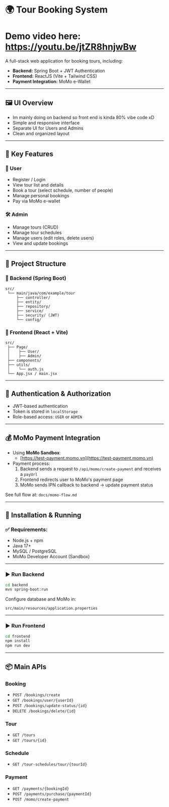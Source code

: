 
# 🌍 Tour Booking System
# Demo video here: https://youtu.be/jtZR8hnjwBw

A full-stack web application for booking tours, including:
- **Backend:** Spring Boot + JWT Authentication
- **Frontend:** ReactJS (Vite + Tailwind CSS)
- **Payment Integration:** MoMo e-Wallet

---

## 🖼️ UI Overview

- Im mainly doing on backend so front end is kinda 80% vibe code xD
- Simple and responsive interface
- Separate UI for Users and Admins
- Clean and organized layout

---

## 🚀 Key Features

### 👥 User
- Register / Login
- View tour list and details
- Book a tour (select schedule, number of people)
- Manage personal bookings
- Pay via MoMo e-wallet

### 🛠️ Admin
- Manage tours (CRUD)
- Manage tour schedules
- Manage users (edit roles, delete users)
- View and update bookings

---


## 🧱 Project Structure

### 🔹 Backend (Spring Boot)
```
src/
 └── main/java/com/example/tour
     ├── controller/
     ├── entity/
     ├── repository/
     ├── service/
     ├── security/ (JWT)
     └── config/
```

### 🔹 Frontend (React + Vite)
```
src/
 ├── Page/
 │    ├── User/
 │    ├── Admin/
 ├── components/
 ├── utils/
 │    └── auth.js
 └── App.jsx / main.jsx
```

---

## 🔐 Authentication & Authorization

- JWT-based authentication
- Token is stored in `localStorage`
- Role-based access: `USER` or `ADMIN`

---

## 💰 MoMo Payment Integration

- Using **MoMo Sandbox**:
  - [https://test-payment.momo.vn](https://test-payment.momo.vn)
- Payment process:
  1. Backend sends a request to `/api/momo/create-payment` and receives a `payUrl`
  2. Frontend redirects user to MoMo's payment page
  3. MoMo sends IPN callback to backend → update payment status

See full flow at: `docs/momo-flow.md`

---

## 🔧 Installation & Running

### ✅ Requirements:
- Node.js + npm
- Java 17+
- MySQL / PostgreSQL
- MoMo Developer Account (Sandbox)

---

### ▶️ Run Backend
```bash
cd backend
mvn spring-boot:run
```

Configure database and MoMo in:
```properties
src/main/resources/application.properties
```

---

### ▶️ Run Frontend
```bash
cd frontend
npm install
npm run dev
```

---

## 📦 Main APIs

### Booking
- `POST /bookings/create`
- `GET /bookings/user/{userId}`
- `POST /bookings/update-status/{id}`
- `DELETE /bookings/delete/{id}`

### Tour
- `GET /tours`
- `GET /tours/{id}`

### Schedule
- `GET /tour-schedules/tour/{tourId}`

### Payment
- `GET /payments/{bookingId}`
- `POST /payments/purchase/{paymentId}`
- `POST /momo/create-payment`


